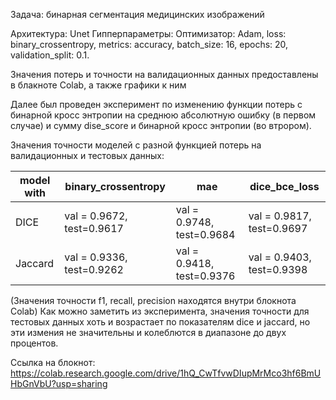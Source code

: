 Задача: бинарная сегментация медицинских изображений

Архитектура: Unet Гипперпараметры:
Оптимизатор: Adam,
loss: binary_crossentropy,
metrics: accuracy,
batch_size: 16,
epochs: 20,
validation_split: 0.1.

Значения потерь и точности на валидационных данных предоставлены в блакноте Colab, а также графики к ним

Далее был проведен эксперимент по изменению функции потерь с бинарной кросс энтропии на среднюю абсолютную ошибку  (в первом случае) и сумму dise_score и бинарной кросс энтропии (во втрором).

Значения точности моделей с разной функцией потерь на валидационных и тестовых данных:

| model with | binary_crossentropy | mae | dice_bce_loss |
| ---------- | ------------------- | --- | ------------- |
| DICE | val = 0.9672, test=0.9617 | val = 0.9748, test=0.9684 | val = 0.9817, test=0.9697 |
| Jaccard | val = 0.9336, test=0.9262 | val = 0.9418, test=0.9376 | val = 0.9403, test=0.9398 |

 (Значения точности f1, recall, precision находятся внутри блокнота Colab)
 Как можно заметить из эксперимента, значения точности для тестовых данных хоть и возрастает по показателям dice и jaccard,
 но эти измения не значительны и колеблются в диапазоне до двух процентов.

 Ссылка на блокнот: https://colab.research.google.com/drive/1hQ_CwTfvwDIupMrMco3hf6BmUHbGnVbU?usp=sharing 
 
